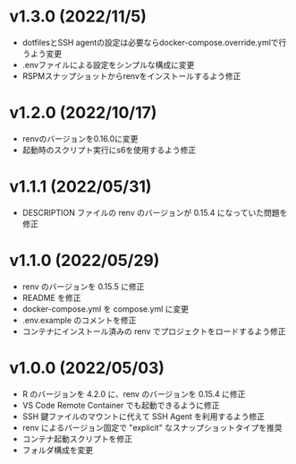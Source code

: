 # v1.3.0 (2022/11/5)

- dotfilesとSSH agentの設定は必要ならdocker-compose.override.ymlで行うよう変更
- .envファイルによる設定をシンプルな構成に変更
- RSPMスナップショットからrenvをインストールするよう修正

# v1.2.0 (2022/10/17)

- renvのバージョンを0.16.0に変更
- 起動時のスクリプト実行にs6を使用するよう修正

# v1.1.1 (2022/05/31)

- DESCRIPTION ファイルの renv のバージョンが 0.15.4 になっていた問題を修正

# v1.1.0 (2022/05/29)

- renv のバージョンを 0.15.5 に修正
- README を修正
- docker-compose.yml を compose.yml に変更
- .env.example のコメントを修正
- コンテナにインストール済みの renv でプロジェクトをロードするよう修正

# v1.0.0 (2022/05/03)

- R のバージョンを 4.2.0 に、renv のバージョンを 0.15.4 に修正
- VS Code Remote Container でも起動できるように修正
- SSH 鍵ファイルのマウントに代えて SSH Agent を利用するよう修正
- renv によるバージョン固定で "explicit" なスナップショットタイプを推奨
- コンテナ起動スクリプトを修正
- フォルダ構成を変更
